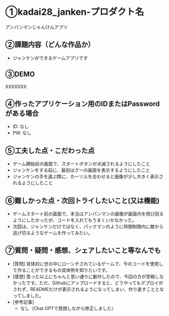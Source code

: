 # ①kadai28_janken-プロダクト名

アンパンマンじゃんけんアプリ

## ②課題内容（どんな作品か）

- ジャンケンができるゲームアプリです

## ③DEMO

XXXXXXX

## ④作ったアプリケーション用のIDまたはPasswordがある場合

- ID: なし
- PW: なし

## ⑤工夫した点・こだわった点

- ゲーム開始前の画面で、スタートボタンが点滅されるようにしたこと
- ジャンケンをする前に、最初はグーの画面を表示するようにしたこと
- ジャンケンの手を選ぶ際に、カーソルを合わせると画像が少し大きく表示されるようにしたこと

## ⑥難しかった点・次回トライしたいこと(又は機能)

- ゲームスタート前の画面で、本当はアンパンマンの画像が画面内を飛び回るようにしたかったが、コードを入れてもうまくいかなかった。
- 次回は、ジャンケンだけではなく、パックマンのように時間制限内に敵から逃げ切るようなゲームを作ってみたい。

## ⑦質問・疑問・感想、シェアしたいこと等なんでも

- [質問]
  具体的に世の中にローンチされているゲームで、今のコードを使用して作ることができるもの具体例を知りたいです。
- [感想]
  思った以上にちゃんと思い通りに動作したので、今回の方が苦戦しなかったです。ただ、Githubにアップロードすると、どうやってもデプロイがされず、READMEだけが表示されるようになってしまい、作り直すこととなってしました。
- [参考記事]
  - なし（Chat GPTで質問しながら修正しました）